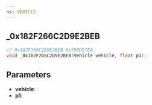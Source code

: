 ```yaml
---
ns: VEHICLE
---
```

## _0x182F266C2D9E2BEB

```c
// 0x182F266C2D9E2BEB 0x7D0DE7EA
void _0x182F266C2D9E2BEB(Vehicle vehicle, float p1);
```


## Parameters
* **vehicle**: 
* **p1**: 

